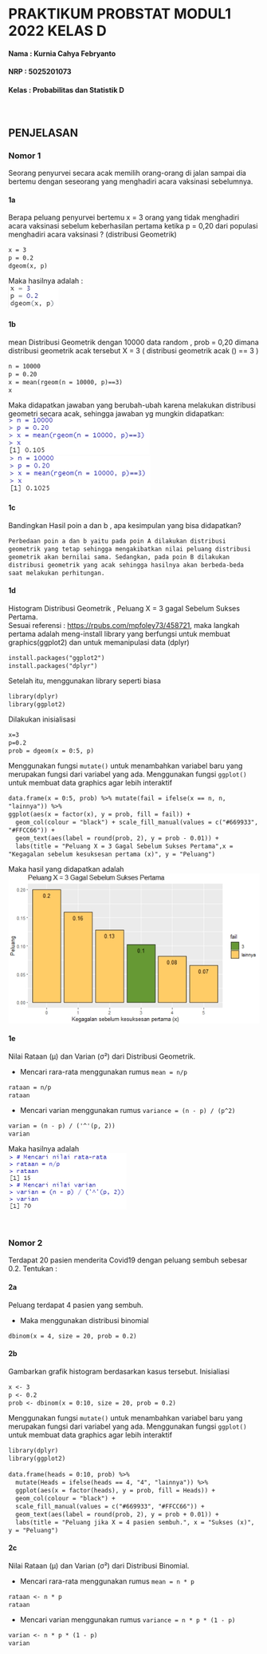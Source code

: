 # PRAKTIKUM PROBSTAT MODUL1 2022 KELAS D 

#### Nama    : Kurnia Cahya Febryanto
#### NRP     : 5025201073
#### Kelas   : Probabilitas dan Statistik D

</br>

## PENJELASAN 
### Nomor 1 
Seorang penyurvei secara acak memilih orang-orang di jalan sampai dia bertemu dengan
seseorang yang menghadiri acara vaksinasi sebelumnya.
#### 1a
Berapa peluang penyurvei bertemu x = 3 orang yang tidak menghadiri acara vaksinasi sebelum keberhasilan pertama ketika p = 0,20 dari populasi menghadiri acara vaksinasi ? (distribusi Geometrik)
```
x = 3
p = 0.2
dgeom(x, p)
```
Maka hasilnya adalah : 
</br>
<img src="https://github.com/kurniacf/P1_Probstat_D_5025201073/blob/master/Screenshot/1A.jpg?raw=true">

#### 1b
mean Distribusi Geometrik dengan 10000 data random , prob = 0,20 dimana distribusi geometrik acak tersebut X = 3 ( distribusi geometrik acak () == 3 )
```
n = 10000
p = 0.20
x = mean(rgeom(n = 10000, p)==3)
x
```
Maka didapatkan jawaban yang berubah-ubah karena melakukan distribusi geometri secara acak, sehingga jawaban yg mungkin didapatkan:
</br>
<img src="https://github.com/kurniacf/P1_Probstat_D_5025201073/blob/master/Screenshot/1B.1.jpg?raw=true">
<img src="https://github.com/kurniacf/P1_Probstat_D_5025201073/blob/master/Screenshot/1B.2.jpg?raw=true">

#### 1c
Bandingkan Hasil poin a dan b , apa kesimpulan yang bisa didapatkan?
</br>
```
Perbedaan poin a dan b yaitu pada poin A dilakukan distribusi geometrik yang tetap sehingga mengakibatkan nilai peluang distribusi geometrik akan bernilai sama. Sedangkan, pada poin B dilakukan distribusi geometrik yang acak sehingga hasilnya akan berbeda-beda saat melakukan perhitungan.
```

#### 1d
Histogram Distribusi Geometrik , Peluang X = 3 gagal Sebelum Sukses Pertama. 
</br>
Sesuai referensi : https://rpubs.com/mpfoley73/458721, maka langkah pertama adalah meng-install library yang berfungsi untuk membuat graphics(ggplot2) dan untuk memanipulasi data (dplyr)
```
install.packages("ggplot2")
install.packages("dplyr")
```
Setelah itu, menggunakan library seperti biasa
```
library(dplyr)
library(ggplot2)
```
Dilakukan inisialisasi
```
x=3
p=0.2
prob = dgeom(x = 0:5, p)
```
Menggunakan fungsi `mutate()` untuk menambahkan variabel baru yang merupakan fungsi dari variabel yang ada. Menggunakan fungsi `ggplot()` untuk membuat data graphics agar lebih interaktif
```
data.frame(x = 0:5, prob) %>% mutate(fail = ifelse(x == n, n, "lainnya")) %>%
ggplot(aes(x = factor(x), y = prob, fill = fail)) + 
  geom_col(colour = "black") + scale_fill_manual(values = c("#669933", "#FFCC66")) +
  geom_text(aes(label = round(prob, 2), y = prob - 0.01)) +
  labs(title = "Peluang X = 3 Gagal Sebelum Sukses Pertama",x = "Kegagalan sebelum kesuksesan pertama (x)", y = "Peluang") 
```
Maka hasil yang didapatkan adalah 
</br>
<img src="https://github.com/kurniacf/P1_Probstat_D_5025201073/blob/master/Screenshot/1D.jpg?raw=true">

#### 1e
Nilai Rataan (μ) dan Varian (σ²) dari Distribusi Geometrik.
- Mencari rara-rata menggunakan rumus `mean = n/p`
```
rataan = n/p
rataan
```
- Mencari varian menggunakan rumus `variance = (n - p) / (p^2)`
```
varian = (n - p) / ('^'(p, 2))
varian
```
Maka hasilnya adalah 
</br>
<img src="https://github.com/kurniacf/P1_Probstat_D_5025201073/blob/master/Screenshot/1E.jpg?raw=true">


</br>

### Nomor 2
Terdapat 20 pasien menderita Covid19 dengan peluang sembuh sebesar 0.2. Tentukan :
#### 2a
Peluang terdapat 4 pasien yang sembuh. 
- Maka menggunakan distribusi binomial
```
dbinom(x = 4, size = 20, prob = 0.2)
```
#### 2b
Gambarkan grafik histogram berdasarkan kasus tersebut.
Inisialiasi
```
x <- 3
p <- 0.2
prob <- dbinom(x = 0:10, size = 20, prob = 0.2)
```
Menggunakan fungsi `mutate()` untuk menambahkan variabel baru yang merupakan fungsi dari variabel yang ada. Menggunakan fungsi `ggplot()` untuk membuat data graphics agar lebih interaktif
```
library(dplyr)
library(ggplot2)

data.frame(heads = 0:10, prob) %>%
  mutate(Heads = ifelse(heads == 4, "4", "lainnya")) %>%
  ggplot(aes(x = factor(heads), y = prob, fill = Heads)) +
  geom_col(colour = "black") +
  scale_fill_manual(values = c("#669933", "#FFCC66")) +
  geom_text(aes(label = round(prob, 2), y = prob + 0.01)) +
  labs(title = "Peluang jika X = 4 pasien sembuh.", x = "Sukses (x)", y = "Peluang") 
```
#### 2c
Nilai Rataan (μ) dan Varian (σ²) dari Distribusi Binomial.
- Mencari rara-rata menggunakan rumus `mean = n * p`
```
rataan <- n * p
rataan
```
- Mencari varian menggunakan rumus `variance = n * p * (1 - p)`
```
varian <- n * p * (1 - p)
varian
```



